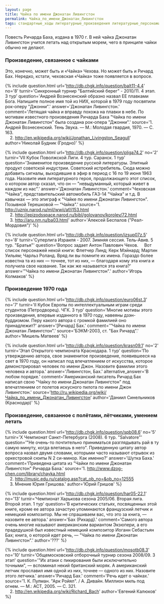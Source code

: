 ```yaml
---
layout: page
title: Чайка по имени Джонатан Ливингстон
permalink: Чайка_по_имени_Джонатан_Ливингстон
tags: стандартные_ходы литературные_произведения литературные_персонажи
---
```

Повесть Ричарда Баха, издана в 1970 г. В ней чайка Джонатан Ливингстон учится летать над открытым морем, чего в принципе чайки обычно не делают.

### Произведение, связанное с чайками 

Это, конечно, может быть и &laquo;Чайка&raquo; Чехова. Но может быть и Ричард Бах. Нередко, кстати, чеховская &laquo;Чайка&raquo; тоже появляется в вопросе.

{% include question.html
url='http://db.chgk.info/question/balt11-4.4'
no='8'
turnir='Синхронный турнир "Балтийский берег" - 2010/11. 4 этап.  3 тур'
question='Андрей Вознесенский образно назвал ЕЕ плавками Бога. Напишите полное имя той из НИХ, которой в 1979 году посвятили рок-оперу "Джонни".'
answer='Джонатан Ливингстон.'
comment='Летящая чайка и вправду похожа на плавки в небе. По мотивам известного произведения Ричарда Баха "Чайка по имени Джонатан Ливингстон" была создана рок-опера "Джонни".'
source='1. Андрей Вознесенский. Тень Звука. — М.: Молодая гвардия, 1970. — С.<br>163.<br>    2. http://en.wikipedia.org/wiki/Jonathan_Livingston_Seagull'
author='Николай Будник (Гродно)'
 %}

{% include question.html
url='http://db.chgk.info/question/pliga74.2'
no='2'
turnir='VII Кубок Поволжской Лиги. 4 тур. Саранск.  1 тур'
question='Знаменитое произведение русской литературы. Элитный продукт советской индустрии. Советский истребитель. Сюда можно добавить сигналы, выходившие в эфир в период с 16 по 19 июня 1963 года. Назовите имя литературного героя, продолжающего этот список, о котором автор сказал, что он — "невыдуманный, который живет в каждом из нас".'
answer='Джонатан Ливингстон.'
comment='Чеховская "Чайка", представительский автомобиль ГАЗ-14 "Чайка" и т.д. В кавычках — это эпиграф к "Чайке по имени Джонатан Ливингстон". Позывной Терешковой — "Чайка".'
source='1. http://uznix.narod.ru/mil/wwii/af/i153.html<br>    2. http://epizodsspace.narod.ru/bibl/golovanov/korolev/72.html<br>    3. http://aru.nm.ru/ba03.html'
author='Алексей Беспалов ("Реал-Мордовия")'
 %}

{% include question.html
url='http://db.chgk.info/question/izsup07z.5'
no='8'
turnir='Суперлига Израиля - 2007. Зимняя сессия. Тель-Авив.  5 тур. "Братья"'
question='Вопрос задает Антон Павлович Чехов.     Вот список персонажей некой книги: Флетчер Линд; Керк Мэйнард; Мартин Уильям; Чарльз Роланд. Вряд ли вы помните их имена. Гораздо более известна та из них — точнее, тот из них, — благодаря кому эта книга и получила свое название. Так как же называется эта книга?'
answer='"Чайка по имени Джонатан Ливингстон".'
author='Игорь Колмаков'
 %}

### Произведение 1970 года 

{% include question.html
url='http://db.chgk.info/question/euro06st.3'
no='7'
turnir='II Кубок Европы по интеллектуальным играм среди студентов (Петродворец). ЧГК.  3 тур'
question='Многие мотивы этого произведения, впервые изданного в 1970 году, навеяны дзэн-буддизмом. Перу какого автора с громкой фамилией оно принадлежит?'
answer='[Ричард] Бах.'
comment='"Чайка по имени Джонатан Ливингстон".'
source='БЭКМ-2003, ст. "Бах Ричард".'
author='Мишель Матвеев'
 %}

{% include question.html
url='http://db.chgk.info/question/krasn09.1'
no='2'
turnir='Этап Открытого чемпионата Краснодара.  1 тур'
question='По утверждению автора, свое знаменитое произведение, появившееся на свет в 1970 году, он написал под впечатлением от искусства, которое демонстрировал человек по имени Джон. Назовите фамилии этого человека и автора.'
answer='Ливингстон, Бах.'
alternative_answer='В любом порядке.'
comment='Американский писатель Ричард Бах написал свою "Чайку по имени Джонатан Ливингстон" под впечатлением от полетов искусного пилота по имени Джон Ливингстон.'
source='http://ru.wikipedia.org/wiki/Чайка_по_имени_Джонатан_Ливингстон'
author='Даниил Синельников (Краснодар)'
 %}

### Произведение, связанное с полётами, лётчиками, умением летать 

{% include question.html
url='http://db.chgk.info/question/spb08.6'
no='5'
turnir='X Чемпионат Санкт-Петербурга (2008).  6 тур. "Salvatore"'
question='"Не очень-то почтительно приниматься разглядывать рай в ту самую минуту, когда влетаешь в него". Приведенную цитату автор вопроса назвал двумя словами, которыми часто называют отрывок из оркестровой сюиты N 2 си-минор. Как именно?'
answer='Шутка Баха.'
comment='Приведена цитата из "Чайки по имени Джонатан Ливингстон" Ричарда Баха.'
source='1. http://www.dzog-chen.com/library/chayka.html<br>    2. http://music.edu.ru/catalog.asp?cat_ob_no=&ob_no=12555<br>    3. Мнение Юрия Гришова.'
author='Юрий Гришов'
 %}

{% include question.html
url='http://db.chgk.info/question/har05-22.1'
no='13'
turnir='Чемпионат Харькова сезона 2005/06. Вторая лига. Второй этап.  1 тур'
question='В критических статьях, посвященных этой книге, кроме ее автора зачастую упоминаются французский летчик и немецкий композитор. Мы не спрашиваем вас, что это за книга, — назовите ее автора.'
answer='Бах (Рихард).'
comment='Самого автора очень многие называют американским вариантом Экзюпери, а его прадедушкой был известный немецкий композитор Иоганн Себастьян Бах; книга, о которой идет речь, — "Чайка по имени Джонатан Ливингстон".'
author='???'
 %}

{% include question.html
url='http://db.chgk.info/question/mosotb08.3'
no='10'
turnir='Общемосковский отборочный турнир сезона 2008/09.  3 этап'
question='"Их атаки с пикирования были исключительно точными", — вспоминал некий британский моряк. А американский летчик прославил имя одной из них, точнее — одного из них. Назовите этого летчика.'
answer='Ричард Бах.'
comment='Речь идет о чайках.'
source='1. К. Пулман. "Арк Ройял". / А. Дивайн. Миллион миль под огнем. — М.: АСТ, 2005. — С. 321.<br>    2. http://en.wikipedia.org/wiki/Richard_Bach'
author='Евгений Калюков'
 %}

  